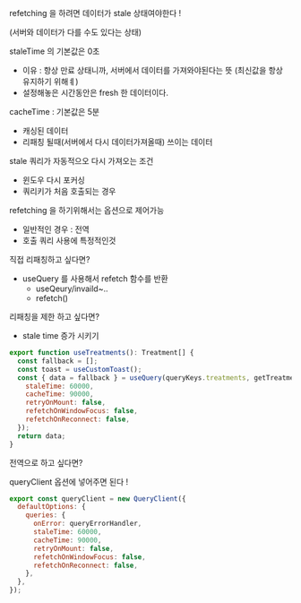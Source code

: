 refetching 을 하려면 데이터가 stale 상태여야한다 !

(서버와 데이터가 다를 수도 있다는 상태)

staleTime 의 기본값은 0초

- 이유 : 항상 만료 상태니까, 서버에서 데이터를 가져와야된다는 뜻 (최신값을 항상 유지하기 위해ㅖ)
- 설정해놓은 시간동안은 fresh 한 데이터이다.

cacheTime : 기본값은 5분

- 캐싱된 데이터
- 리패칭 될때(서버에서 다시 데이터가져올때) 쓰이는 데이터

stale 쿼리가 자동적으오 다시 가져오는 조건

- 윈도우 다시 포커싱
- 쿼리키가 처음 호출되는 경우

refetching 을 하기위해서는 옵션으로 제어가능

- 일반적인 경우 : 전역
- 호출 쿼리 사용에 특정적인것

직접 리패칭하고 싶다면?

- useQuery 를 사용해서 refetch 함수를 반환
    - useQeury/invaild~..
    - refetch()

리패칭을 제한 하고 싶다면?

- stale time 증가 시키기

```jsx
export function useTreatments(): Treatment[] {
  const fallback = [];
  const toast = useCustomToast();
  const { data = fallback } = useQuery(queryKeys.treatments, getTreatments, {
    staleTime: 60000,
    cacheTime: 90000,
    retryOnMount: false,
    refetchOnWindowFocus: false,
    refetchOnReconnect: false,
  });
  return data;
}
```

전역으로 하고 싶다면?

queryClient 옵션에 넣어주면 된다 !

```jsx
export const queryClient = new QueryClient({
  defaultOptions: {
    queries: {
      onError: queryErrorHandler,
      staleTime: 60000,
      cacheTime: 90000,
      retryOnMount: false,
      refetchOnWindowFocus: false,
      refetchOnReconnect: false,
    },
  },
});
```